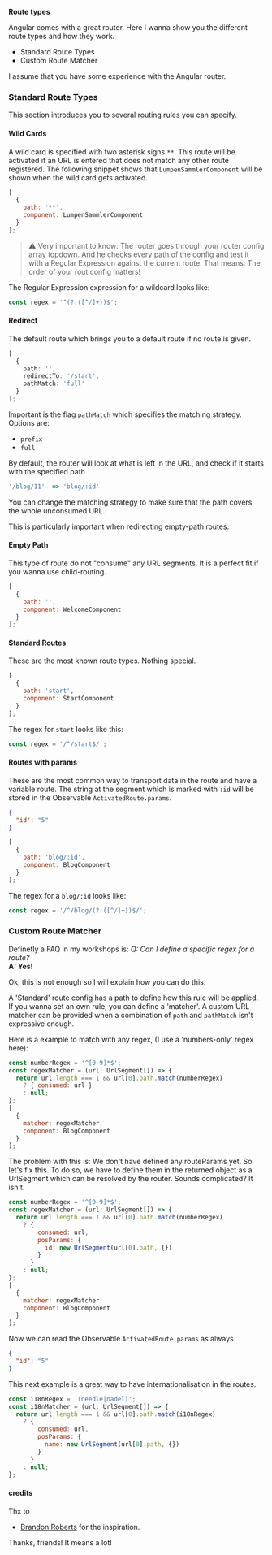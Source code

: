 <strong>Route types</strong>

Angular comes with a great router. Here I wanna show you the different route types and how they work.

- Standard Route Types
- Custom Route Matcher

I assume that you have some experience with the Angular router.

### Standard Route Types

This section introduces you to several routing rules you can specify.

#### Wild Cards

A wild card is specified with two asterisk signs `**`.
This route will be activated if an URL is entered that does not match any other route registered.
The following snippet shows that `LumpenSammlerComponent` will be shown when the wild card gets activated.

```js
[
  {
    path: '**',
    component: LumpenSammlerComponent
  }
];
```

> ⚠️ Very important to know: The router goes through your router config array topdown.
> And he checks every path of the config and test it with a Regular Expression against the current route. That means: The order of your rout config matters!

The Regular Expression expression for a wildcard looks like:

```js
const regex = '^(?:([^/]+))$';
```

#### Redirect

The default route which brings you to a default route if no route is given.

```ts
[
  {
    path: '',
    redirectTo: '/start',
    pathMatch: 'full'
  }
];
```

Important is the flag `pathMatch` which specifies the matching strategy.
Options are:

- `prefix`
- `full`

By default, the router will look at what is left in the URL, and check if it starts with the specified path

```ts
'/blog/11'  => 'blog/:id'
```

You can change the matching strategy to make sure that the path covers the whole unconsumed URL.

This is particularly important when redirecting empty-path routes.

#### Empty Path

This type of route do not "consume" any URL segments. It is a perfect fit if you wanna use child-routing.

```js
[
  {
    path: '',
    component: WelcomeComponent
  }
];
```

#### Standard Routes

These are the most known route types. Nothing special.

```js
[
  {
    path: 'start',
    component: StartComponent
  }
];
```

The regex for <code>start</code> looks like this:

```js
const regex = '/^/start$/';
```

#### Routes with params

These are the most common way to transport data in the route and have a variable route. The string at the segment which is marked with <code>:id</code> will be stored in the Observable <code>ActivatedRoute.params</code>.

```json
{
  "id": "5"
}
```

```js
[
  {
    path: 'blog/:id',
    component: BlogComponent
  }
];
```

The regex for a <code>blog/:id</code> looks like:

```js
const regex = '/^/blog/(?:([^/]+))$/';
```

### Custom Route Matcher

Definetly a FAQ in my workshops is:
<i>Q: Can I define a specific regex for a route?</i><br>
<b>A: Yes!</b>

Ok, this is not enough so I will explain how you can do this.

A 'Standard' route config has a path to define how this rule will be applied.
If you wanna set an own rule, you can define a 'matcher'.
A custom URL matcher can be provided when a combination of <code>path</code> and <code>pathMatch</code> isn't expressive enough.

Here is a example to match with any regex, (I use a 'numbers-only' regex here):

```js
const numberRegex = '^[0-9]*$';
const regexMatcher = (url: UrlSegment[]) => {
  return url.length === 1 && url[0].path.match(numberRegex)
    ? { consumed: url }
    : null;
};
[
  {
    matcher: regexMatcher,
    component: BlogComponent
  }
];
```

The problem with this is: We don't have defined any routeParams yet.
So let's fix this.
To do so, we have to define them in the returned object as a UrlSegment which can be resolved by the router. Sounds complicated? It isn't.

```js
const numberRegex = '^[0-9]*$';
const regexMatcher = (url: UrlSegment[]) => {
  return url.length === 1 && url[0].path.match(numberRegex)
    ? {
        consumed: url,
        posParams: {
          id: new UrlSegment(url[0].path, {})
        }
      }
    : null;
};
[
  {
    matcher: regexMatcher,
    component: BlogComponent
  }
];
```

Now we can read the Observable <code>ActivatedRoute.params</code> as always.

```json
{
  "id": "5"
}
```

This next example is a great way to have internationalisation in the routes.

```js
const i18nRegex = '(needle|nadel)';
const i18nMatcher = (url: UrlSegment[]) => {
  return url.length === 1 && url[0].path.match(i18nRegex)
    ? {
        consumed: url,
        posParams: {
          name: new UrlSegment(url[0].path, {})
        }
      }
    : null;
};
```

#### credits

Thx to

- <a href="https://twitter.com/brandontroberts"  target="_blank">Brandon Roberts</a> for the inspiration.

Thanks, friends! It means a lot!
